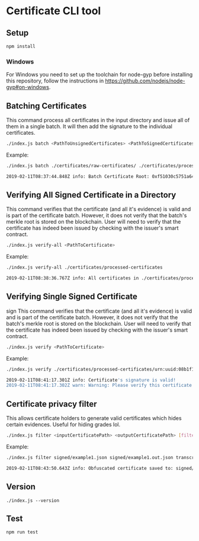 # Certificate CLI tool

## Setup

```bash
npm install
```

### Windows

For Windows you need to set up the toolchain for node-gyp before installing this repository, follow the instructions in https://github.com/nodejs/node-gyp#on-windows.

## Batching Certificates

This command process all certificates in the input directory and issue all of them in a single
batch. It will then add the signature to the individual certificates.

```bash
./index.js batch <PathToUnsignedCertificates> <PathToSignedCertificates>
```

Example:

```bash
./index.js batch ./certificates/raw-certificates/ ./certificates/processed-certificates/

2019-02-11T08:37:44.848Z info: Batch Certificate Root: 0xf51030c5751a646284c898cff0f9d833c64a50d6f307b61f2c96c3c838b13bfc
```

## Verifying All Signed Certificate in a Directory

This command verifies that the certificate (and all it's evidence) is valid and is part of the certificate batch. However, it does not verify that the batch's merkle root is stored on the blockchain. User will need to verify that the certificate has indeed been issued by checking with the issuer's smart contract.

```bash
./index.js verify-all <PathToCertificate>
```

Example:

```bash
./index.js verify-all ./certificates/processed-certificates

2019-02-11T08:38:36.767Z info: All certificates in ./certificates/processed-certificates is verified
```

## Verifying Single Signed Certificate
sign
This command verifies that the certificate (and all it's evidence) is valid and is part of the certificate batch. However, it does not verify that the batch's merkle root is stored on the blockchain. User will need to verify that the certificate has indeed been issued by checking with the issuer's smart contract.

```bash
./index.js verify <PathToCertificate>
```

Example:

```bash
./index.js verify ./certificates/processed-certificates/urn:uuid:08b1f10a-6bf0-46c8-bbfd-64750b0d73ef.json

2019-02-11T08:41:17.301Z info: Certificate's signature is valid!
2019-02-11T08:41:17.302Z warn: Warning: Please verify this certificate on the blockchain with the issuer's certificate store.
```

## Certificate privacy filter

This allows certificate holders to generate valid certificates which hides certain evidences. Useful for hiding grades lol.

```bash
./index.js filter <inputCertificatePath> <outputCertificatePath> [filters...]
```

Example:

```bash
./index.js filter signed/example1.json signed/example1.out.json transcript.0.grade transcript.1.grade

2019-02-11T08:43:50.643Z info: Obfuscated certificate saved to: signed/example1.out.json
```

## Version

```
./index.js --version
```

## Test

```
npm run test
```
